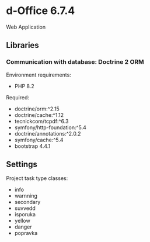# d-Office 6.7.4

Web Application

## Libraries

### Communication with database: Doctrine 2 ORM

Environment requirements:
* PHP 8.2

Required:
* doctrine/orm:^2.15
* doctrine/cache:^1.12
* tecnickcom/tcpdf:^6.3
* symfony/http-foundation:^5.4
* doctrine/annotations:^2.0.2
* symfony/cache:^5.4
* bootstrap 4.4.1

## Settings

Project task type classes:
* info
* warnning
* secondary
* suvvedd
* isporuka
* yellow
* danger
* popravka
